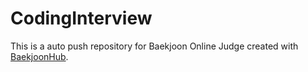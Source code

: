 # CodingInterview
This is a auto push repository for Baekjoon Online Judge created with [BaekjoonHub](https://github.com/BaekjoonHub/BaekjoonHub).
